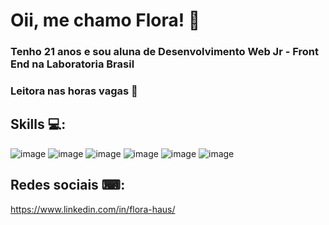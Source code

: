 # Oii, me chamo Flora! 🌸

### Tenho 21 anos e sou aluna de Desenvolvimento Web Jr - Front End na Laboratoria Brasil


### Leitora nas horas vagas 📖

## Skills 💻:
![image](https://user-images.githubusercontent.com/119886168/235764616-5acde0eb-9d95-4442-b82f-5a19250bef17.png) ![image](https://user-images.githubusercontent.com/119886168/235764722-3e3ac264-c848-4e8f-9703-bd83c7f4900d.png) ![image](https://user-images.githubusercontent.com/119886168/235764832-843271f8-49c1-4578-9bee-bf1cb7da1b6e.png) ![image](https://user-images.githubusercontent.com/119886168/235764894-d0570357-bad2-4c04-be84-40d0ad398bb1.png) ![image](https://user-images.githubusercontent.com/119886168/235764929-e49cf571-2930-4827-b3a9-262a23053c2f.png)  ![image](https://user-images.githubusercontent.com/119886168/235764992-bbb77d09-d5be-4ae5-a75c-a078eaad3fa4.png)  

 ## Redes sociais ⌨: 
 https://www.linkedin.com/in/flora-haus/




